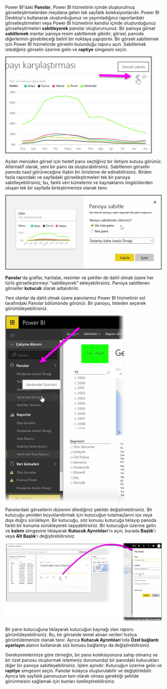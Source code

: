 Power BI'daki **Panolar**, Power BI hizmetinin içinde oluşturulmuş görselleştirmelerden meydana gelen tek sayfalık koleksiyonlarıdır. Power BI Desktop'u kullanarak oluşturduğunuz ve yayımladığınız raporlardaki görselleştirmeleri veya Power BI hizmetinin kendisi içinde oluşturduğunuz görselleştirmeleri **sabitleyerek** panolar oluşturursunuz. Bir panoya görsel **sabitlemek** mantar panoya resim sabitlemek gibidir; görsel, panoda diğerlerinin görebileceği belirli bir noktaya yapıştırılır. Bir görseli sabitlemek için Power BI hizmetinde görselin bulunduğu raporu açın. Sabitlemek istediğiniz görselin üzerine gelin ve **raptiye** simgesini seçin.

![](media/4-2-create-configure-dashboards/4-2_1.png)

Açılan menüden görsel için hedef pano seçtiğiniz bir iletişim kutusu görünür. Alternatif olarak, yeni bir pano da oluşturabilirsiniz. Sabitlenen görselin panoda nasıl görüneceğine ilişkin bir önizleme de edinebilirsiniz. Birden fazla rapordaki ve sayfadaki görselleştirmeleri tek bir panoya sabitleyebilirsiniz; bu, farklı veri kümelerini ve kaynaklarını öngörülerden oluşan tek bir sayfada birleştirmenize olanak tanır.

![](media/4-2-create-configure-dashboards/4-2_2.png)

**Panolar**'da graflar, haritalar, resimler ve şekiller de dahil olmak üzere her türlü görselleştirmeyi "sabitleyerek" ekleyebilirsiniz. Panoya sabitlenen görseller **kutucuk** olarak adlandırılır.

Yeni olanlar da dahil olmak üzere panolarınız Power BI hizmetinin sol tarafındaki Panolar bölümünde görünür. Bir panoyu, listeden seçerek görüntüleyebilirsiniz.

![](media/4-2-create-configure-dashboards/4-2_3.png)

Panolardaki görsellerin düzenini dilediğiniz şekilde değiştirebilirsiniz. Bir kutucuğu yeniden boyutlandırmak için kutucuğun tutamaçlarını içe veya dışa doğru sürükleyin. Bir kutucuğu, söz konusu kutucuğa tıklayıp panoda farklı bir konuma sürükleyerek taşıyabilirsiniz. Bir kutucuğun üzerine gelin ve **kalem** simgesine tıklayarak **Kutucuk Ayrıntıları**'nı açın, burada **Başlık**'ı veya **Alt Başlık**'ı değiştirebilirsiniz.

![](media/4-2-create-configure-dashboards/4-2_4.png)

Bir pano kutucuğuna tıklayarak kutucuğun kaynağı olan raporu görüntüleyebilirsiniz. Bu, bir görselde temel alınan verileri hızlıca görüntülemenize olanak tanır. Ayrıca **Kutucuk Ayrıntıları**'nda **Özel bağlantı ayarlayın** alanını kullanarak söz konusu bağlantıyı da değiştirebilirsiniz.

Gereksinimlerinize göre (örneğin, bir pano koleksiyonuna sahip olmanız ve bir özet panosu oluşturmak istemeniz durumunda) bir panodaki kutucukları diğer bir panoya sabitleyebilirsiniz. İşlem aynıdır: Kutucuğun üzerine gelin ve **raptiye** simgesini seçin. Panolar kolayca oluşturulabilir ve değiştirilebilir. Ayrıca tek sayfalık panonuzun tam olarak olması gerektiği şekilde görünmesini sağlamak için bunları özelleştirebilirsiniz.


